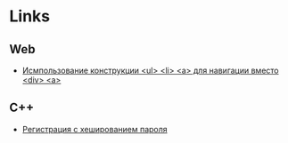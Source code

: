 # Links

## Web

- [Исмпользование конструкции \<ul\> \<li\> \<a\> для навигации вместо \<div\> \<a\>](./navigation-layout/index.html)

## C++
- [Регистрация с хешированием пароля](./password-hash/)
